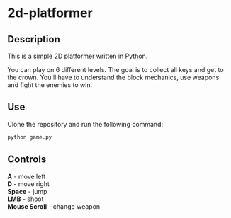 # 2d-platformer

## Description

This is a simple 2D platformer written in Python.  

You can play on 6 different levels. The goal is to collect all keys and get to the crown. You'll have to understand the block mechanics, use weapons and fight the enemies to win.

## Use

Clone the repository and run the following command:
```ps
python game.py
```

## Controls

**A** - move left  
**D** - move right  
**Space** - jump  
**LMB** - shoot  
**Mouse Scroll** - change weapon
